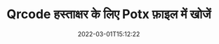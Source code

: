 ---
############################# Static ############################
layout: "auto-gen-signature"
date: 2022-03-01T15:12:22
draft: false
operation: Search
signaturetype: Qrcode
fileformat: Potx
productName: Java
lang: hi
productCode: java
otherformats: pdf doc docx docm dot dotm dotx odt ott rtf xls xlsx xlsm xlsb csv ods ots xltx xltm ppt pptx pps ppsx odp otp potx potm pptm ppsm png jpg bmp gif tiff svg webp wmf
breadcrumb: Search Qrcode signatures at Potx with Java

############################# Head ############################
head_title: "Java में Potx फ़ाइल में Qrcode हस्ताक्षर खोजें"
head_description: "कोड की कुछ पंक्तियों का उपयोग करके Potx फ़ाइलों में Qrcode हस्ताक्षर खोजने के लिए Java का उपयोग करें।"

############################# Header ############################
title: "Qrcode हस्ताक्षर के लिए Potx फ़ाइल में खोजें"
description: "Java नेटिव API पहले से हस्ताक्षरित Potx फाइलों में Qrcode हस्ताक्षर खोजने की अनुमति देता है। कोड की कुछ पंक्तियों का उपयोग करके अपने Potx दस्तावेज़ों में उन्नत ई-हस्ताक्षर खोज करें।"
bg_image: "https://cms.admin.containerize.com/templates/aspose/App_Themes/V3/images/bg/header1.png"
bg_overlay: false
button:
    enable: true

############################# SubMenu ############################
submenu:
    enable: true

    left:
        img_alt: "GroupDocs.Signature for Java"
        image: "https://cms.admin.containerize.com/templates/groupdocs/images/product-logos/90x90-noborder/groupdocsature-java.png"
        product: "GroupDocs.Signature"
        platform: "Java"



############################# About ############################
about:
    enable: true
    title: "GroupDocs.Signature for Java API के बारे में"
    content: |
        [GroupDocs.Signature for Java](https://products.groupdocs.com/signature/java/) विभिन्न प्रकार के हस्ताक्षर जैसे टेक्स्ट, इमेज, डिजिटल सर्टिफिकेट, बारकोड, क्यूआर-कोड, स्टैम्प या मेटाडेटा का उपयोग करके दस्तावेजों को संसाधित करने के लिए Java एपीआई प्रदान करता है। उपयोगकर्ता आवश्यकतानुसार हस्ताक्षर गुणों को अनुकूलित करने के लिए अतिरिक्त समर्थन के साथ पीडीएफ, एमएस वर्ड दस्तावेज़, एमएस एक्सेल कार्यपुस्तिका, एमएस पावरपॉइंट प्रस्तुतियों, एडोब फोटोशॉप फाइलों और विभिन्न छवि प्रारूपों के भीतर इलेक्ट्रॉनिक हस्ताक्षर जोड़, हटा, अद्यतन, सत्यापित या खोज सकते हैं।
    

############################# Steps ############################
steps:
    enable: true
    title_left: "Qrcode हस्ताक्षर को Potx में कैसे खोजें"
    content_left: |
        [GroupDocs.Signature for Java](https://products.groupdocs.com/signature/java/) कुछ आसान चरणों को लागू करके Java डेवलपर्स के लिए Qrcode हस्ताक्षर को Potx फाइलों में खोजना आसान बनाता है।
        
        * सिग्नेचर क्लास का एक नया इंस्टेंस बनाएं और सोर्स डॉक्यूमेंट पाथ को कंस्ट्रक्टर पैरामीटर के रूप में पास करें।
        * अपनी आवश्यकताओं के अनुसार SearchOptions ऑब्जेक्ट को इंस्टेंट करें और खोज विकल्प निर्दिष्ट करें।
        * सिग्नेचर क्लास इंस्टेंस की सर्च मेथड को कॉल करें और इसमें सर्चऑप्शन पास करें।
        * अपनी मांगों के अनुसार खोज परिणामों की प्रक्रिया करें।

    title_right: "सिस्टम आवश्यकताएं"
    content_right: |
        GroupDocs.Signature for Java सभी प्रमुख प्लेटफॉर्म और ऑपरेटिंग सिस्टम पर समर्थित हैं। नीचे दिए गए कोड को निष्पादित करने से पहले, कृपया सुनिश्चित करें कि आपके सिस्टम पर निम्नलिखित पूर्वापेक्षाएँ स्थापित हैं।

        * ऑपरेटिंग सिस्टम: माइक्रोसॉफ्ट विंडोज, लिनक्स, मैकओएस
        * विकास परिवेश: NetBeans, Intellij IDEA, Eclipse, etc.
        * Java runtime: J2SE 6.0 and above
        * [Maven](https://repository.groupdocs.com/webapp/#/artifacts/browse/tree/General/repo/com/groupdocs/groupdocs-signature) से GroupDocs.Signature for Java का नवीनतम संस्करण डाउनलोड करें
         
    code: |
        ```java    
                
        // Set up input Potx file
        String filePath = "input.potx";

        // Instantiate Signature for input file
        Signature signature = new Signature(filePath);

        //Create search options
        QrCodeSearchOptions options = new QrCodeSearchOptions();

        // specify special pages to search on 
        options.setAllPages(false);
        // single page number
        options.setPageNumber(1);
        // specify text match type
        options.setMatchType(TextMatchType.Contains);
        // specify text pattern to search
        options.setText("Text signature");
        // return  Qrcode images for processing
        options.setReturnContent(true);
        // set up type of returned  Qrcode images
        options.setReturnContentType(FileType.PNG);
                            
        // search for Qrcode signatures in Potx document
        List<QrCodeSignature> signatures = signature.search(QrCodeSignature.class, options);

        // process signatures which were found 
        signatures.forEach(item -> System.out.println(item.toString()));
        ```

############################# Demos ############################
demos:
    enable: true
    title: "Qrcode इलेक्ट्रॉनिक हस्ताक्षर के लिए खोजें लाइव डेमो"
    content: |
       [GroupDocs.Signature App](https://products.groupdocs.app/signature/family) वेबसाइट पर जाकर Potx फाइलों में विभिन्न इलेक्ट्रॉनिक हस्ताक्षरों के लिए दस्तावेज़ खोजें।

        
############################# More Formats ############################
more_formats:
    enable: true
    title: "Java का उपयोग करके अन्य Qrcode हस्ताक्षर खोजें"
    content: |
        "इलेक्ट्रॉनिक हस्ताक्षर विभिन्न दस्तावेजों में खोज करते हैं। नीचे दिखाए गए अनुसार लोकप्रिय फ़ाइल स्वरूपों में से एक से हस्ताक्षर प्राप्त करें।"
    format: 
           
       
back_to_top:
    enable: true
---